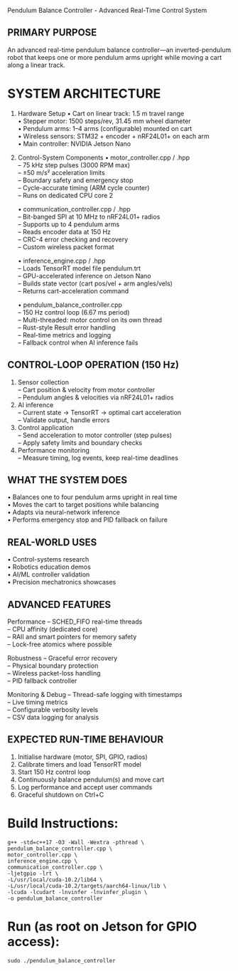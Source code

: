 Pendulum Balance Controller - Advanced Real-Time Control System

PRIMARY PURPOSE
---------------
An advanced real-time pendulum balance controller—an inverted-pendulum robot that keeps one or more pendulum arms upright while moving a cart along a linear track.

SYSTEM ARCHITECTURE
===================

1. Hardware Setup
   • Cart on linear track: 1.5 m travel range  
   • Stepper motor: 1500 steps/rev, 31.45 mm wheel diameter  
   • Pendulum arms: 1–4 arms (configurable) mounted on cart  
   • Wireless sensors: STM32 + encoder + nRF24L01+ on each arm  
   • Main controller: NVIDIA Jetson Nano

2. Control-System Components
   • motor_controller.cpp / .hpp  
     – 75 kHz step pulses (3000 RPM max)  
     – ±50 m/s² acceleration limits  
     – Boundary safety and emergency stop  
     – Cycle-accurate timing (ARM cycle counter)  
     – Runs on dedicated CPU core 2  

   • communication_controller.cpp / .hpp  
     – Bit-banged SPI at 10 MHz to nRF24L01+ radios  
     – Supports up to 4 pendulum arms  
     – Reads encoder data at 150 Hz  
     – CRC-4 error checking and recovery  
     – Custom wireless packet format  

   • inference_engine.cpp / .hpp  
     – Loads TensorRT model file pendulum.trt  
     – GPU-accelerated inference on Jetson Nano  
     – Builds state vector (cart pos/vel + arm angles/vels)  
     – Returns cart-acceleration command  

   • pendulum_balance_controller.cpp  
     – 150 Hz control loop (6.67 ms period)  
     – Multi-threaded: motor control on its own thread  
     – Rust-style Result<T> error handling  
     – Real-time metrics and logging  
     – Fallback control when AI inference fails

CONTROL-LOOP OPERATION (150 Hz)
-------------------------------
1. Sensor collection  
   – Cart position & velocity from motor controller  
   – Pendulum angles & velocities via nRF24L01+ radios  
2. AI inference  
   – Current state → TensorRT → optimal cart acceleration  
   – Validate output, handle errors  
3. Control application  
   – Send acceleration to motor controller (step pulses)  
   – Apply safety limits and boundary checks  
4. Performance monitoring  
   – Measure timing, log events, keep real-time deadlines

WHAT THE SYSTEM DOES
--------------------
• Balances one to four pendulum arms upright in real time  
• Moves the cart to target positions while balancing  
• Adapts via neural-network inference  
• Performs emergency stop and PID fallback on failure

REAL-WORLD USES
---------------
• Control-systems research  
• Robotics education demos  
• AI/ML controller validation  
• Precision mechatronics showcases

ADVANCED FEATURES
-----------------
Performance
  – SCHED_FIFO real-time threads  
  – CPU affinity (dedicated core)  
  – RAII and smart pointers for memory safety  
  – Lock-free atomics where possible

Robustness
  – Graceful error recovery  
  – Physical boundary protection  
  – Wireless packet-loss handling  
  – PID fallback controller

Monitoring & Debug
  – Thread-safe logging with timestamps  
  – Live timing metrics  
  – Configurable verbosity levels  
  – CSV data logging for analysis

EXPECTED RUN-TIME BEHAVIOUR
---------------------------
1. Initialise hardware (motor, SPI, GPIO, radios)  
2. Calibrate timers and load TensorRT model  
3. Start 150 Hz control loop  
4. Continuously balance pendulum(s) and move cart  
5. Log performance and accept user commands  
6. Graceful shutdown on Ctrl+C

# Build Instructions:
    
    g++ -std=c++17 -O3 -Wall -Wextra -pthread \
    pendulum_balance_controller.cpp \
    motor_controller.cpp \
    inference_engine.cpp \
    communication_controller.cpp \
    -ljetgpio -lrt \
    -L/usr/local/cuda-10.2/lib64 \
    -L/usr/local/cuda-10.2/targets/aarch64-linux/lib \
    -lcuda -lcudart -lnvinfer -lnvinfer_plugin \
    -o pendulum_balance_controller
            
# Run (as root on Jetson for GPIO access):
    sudo ./pendulum_balance_controller
